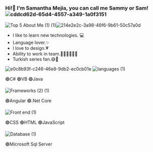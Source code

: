 ### Hi!👋 I'm Samantha Mejia, you can call me Sammy or Sam! ![cddcd62d-65d4-4557-a349-1a0f3151](https://user-images.githubusercontent.com/99362624/154345123-29c3bd05-e35d-42f5-a54f-6790e0253cd4.png)


![Top 5 About Me (1) (1)](https://user-images.githubusercontent.com/99362624/154329116-3acfc5b3-b91e-42a0-9be3-d71959d53729.gif)![214e2e2c-3a98-46f6-9b61-50c57a0d](https://user-images.githubusercontent.com/99362624/154329311-82bd9430-1204-4877-928b-b012e05cdb90.png)

- I like to learn new technologies. 💻
- Language lover.✨
- I love to design.💗
- Ability to work in team.👩🏻‍🤝‍🧑🏻👫
- Turkish series fan.😅🧿

![e0c8b93f-c246-46e8-9db2-ec0cb01e](https://user-images.githubusercontent.com/99362624/154334822-2669da8c-5544-4bc7-91fc-931e1c51d7e3.png) 
![languages (1)](https://user-images.githubusercontent.com/99362624/154337526-253883ea-465d-4b49-9fd7-79b3d1d65efb.gif) 

🟣C#      🟣VB      🟣Java      

![Frameworks (2) (1)](https://user-images.githubusercontent.com/99362624/154338918-33bfef17-3a0f-40d6-99e1-3d39b598b609.gif)
                                                                                                                                   
🟣Angular     🟣.Net Core 

![Front end (1)](https://user-images.githubusercontent.com/99362624/154335720-c8bb936e-bf08-4ac0-a57b-11d1f372851c.gif)

🟣CSS     🟣HTML      🟣JavaScript   

![Database (1)](https://user-images.githubusercontent.com/99362624/154338691-212e60b2-ade4-4b8c-9db4-07766ccc2a9d.gif)

🟣Microsoft Sql Server
